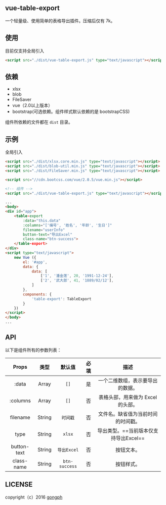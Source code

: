 ## vue-table-export
一个轻量级、使用简单的表格导出插件。压缩后仅有 7k。

## 使用
目前仅支持全局引入
```html
<script src="./dist/vue-table-export.js" type="text/javascript"></script>
```

## 依赖
- xlsx
- blob
- FileSaver
- vue（2.0以上版本）
- bootstrap(可选依赖。组件样式默认依赖的是 bootstrapCSS)

组件所依赖的文件都在 `dist` 目录。

## 示例
全局引入
```html
<script src="./dist/xlsx.core.min.js" type="text/javascript"></script>
<script src="./dist/blob-util.min.js" type="text/javascript"></script>
<script src="./dist/FileSaver.min.js" type="text/javascript"></script>

<script src="//cdn.bootcss.com/vue/2.0.5/vue.min.js"></script>

<!-- 组件 -->
<script src="./dist/vue-table-export.js" type="text/javascript"></script>
```

```html
...
<body>
<div id="app">
    <table-export 
        :data="this.data" 
        :columns="['编号', '姓名', '年龄', '生日']"
        filename="userInfo" 
        button-text="导出Excel" 
        class-name="btn-success">
    </table-export>
</div>
<script type="text/javascript">
    new Vue ({
        el: '#app',
        data: {
            data: [
                ['1', '潘金莲', 20, '1991-12-24'],
                ['2', '武大郎', 41, '1889/02/12'],
            ]
        },
        components: {
            'table-export': TableExport
        }
    }) 
</script>
</body>
...
```

## API
以下是组件所有的参数列表：

| Props | 类型 | 默认值 | 必填 | 描述 |
|:-----:|:----:|:------:|:----:|:---:|
| :data | Array | `[]` | 是 | 一个二维数组，表示要导出的数据。 |
| :columns | Array | `[]` | 否 | 表格头部，用来做为 Excel 的头部。|
| filename | String | `时间戳` | 否 | 文件名。缺省值为当前时间的时间戳。|
| type | String | `xlsx` | 否 | 导出类型。==当前版本仅支持导出Excel==|
| button-text | String | `导出Excel` | 否 | 按钮文本。|
| class-name | String | `btn-success` | 否 | 按钮样式。|

## LICENSE
copyright（c）2016 [gongph](https://github.com/gongph)
